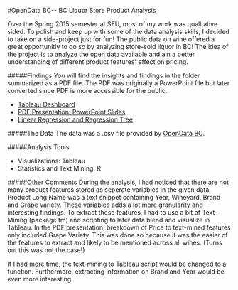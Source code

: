 #OpenData BC-- BC Liquor Store Product Analysis

Over the Spring 2015 semester at SFU, most of my work was qualitative sided. 
To polish and keep up with some of the data analysis skills, I decided to take on a side-project just for fun!
The public data on wine offered a great opportunitiy to do so by analyzing store-sold liquor in BC!
The idea of the project is to analyze the open data available and ain a better understanding of different product features' effect on pricing.

#####Findings
You will find the insights and findings in the folder summarized as a PDF file. The PDF was originally a PowerPoint file but later converted since PDF is more accessible for the public.
- [Tableau Dashboard](https://public.tableau.com/profile/rock.chi5163#!/vizhome/BCLiquor/Compiled)
- [PDF Presentation: PowerPoint Slides](https://github.com/rockchi/OpenData-BCLiquor/blob/master/BCLiquor.pdf)
- [Linear Regression and Regression Tree](http://htmlpreview.github.com/?https://github.com/rockchi/OpenData-BCLiquor/blob/master/LiquorRegressions.html)

#####The Data
The data was a .csv file provided by [OpenData BC](https://www.opendatabc.ca/dataset/bc-liquor-store-product-price-list-current-prices).

#####Analysis Tools
- Visualizations: Tableau
- Statistics and Text Mining: R

#####Other Comments
During the analysis, I had noticed that there are not many product features stored as seperate variables in the given data. 
Product Long Name was a text snippet containing Year, Wineyard, Brand and Grape variety. These variables adds a lot more granularity and interesting findings.
To extract these features, I had to use a bit of Text-Mining (package tm) and scripting to later data blend and visualize in Tableau.
In the PDF presentation, breakdown of Price to text-mined features only included Grape Variety. This was done so because it was the easier of the features to extract and likely to be mentioned across all wines. (Turns out this was not the case!)

If I had more time, the text-mining to Tableau script would be changed to a function. Furthermore, extracting information on Brand and Year would be even more interesting.